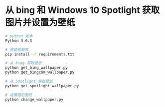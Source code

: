# 从 bing 和 Windows 10 Spotlight 获取图片并设置为壁纸

```bash
# python 版本
Python 3.6.3

# 安装依赖库
pip install -r requirements.txt

# 从 bing 获取壁纸
python get_bing_wallpaper.py
python get_bingcom_wallpaper.py

# 从 Spotlight 获取壁纸
python get_spotlight_wallpaper.py

# 设置随机壁纸
python change_wallpaper.py
```